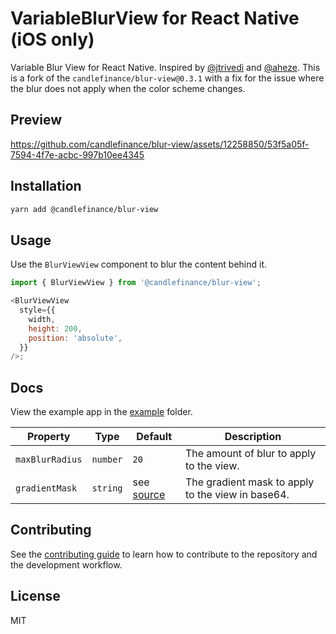 # VariableBlurView for React Native (iOS only)

Variable Blur View for React Native. Inspired by [@jtrivedi](https://github.com/jtrivedi) and [@aheze](https://github.com/aheze/VariableBlurView).
This is a fork of the `candlefinance/blur-view@0.3.1` with a fix for the issue where the blur does not apply when the color scheme changes.

## Preview

https://github.com/candlefinance/blur-view/assets/12258850/53f5a05f-7594-4f7e-acbc-997b10ee4345

## Installation

```sh
yarn add @candlefinance/blur-view
```

## Usage

Use the `BlurViewView` component to blur the content behind it.

```js
import { BlurViewView } from '@candlefinance/blur-view';

<BlurViewView
  style={{
    width,
    height: 200,
    position: 'absolute',
  }}
/>;
```

## Docs

View the example app in the [example](./example/src/App.tsx) folder.

| Property        | Type     | Default                                 | Description                                       |
| --------------- | -------- | --------------------------------------- | ------------------------------------------------- |
| `maxBlurRadius` | `number` | `20`                                    | The amount of blur to apply to the view.          |
| `gradientMask`  | `string` | see [source](./ios/images/Gradient.png) | The gradient mask to apply to the view in base64. |

## Contributing

See the [contributing guide](CONTRIBUTING.md) to learn how to contribute to the repository and the development workflow.

## License

MIT

